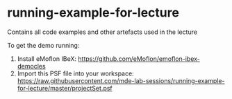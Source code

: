 # running-example-for-lecture
Contains all code examples and other artefacts used in the lecture

To get the demo running:
1. Install eMoflon IBeX: https://github.com/eMoflon/emoflon-ibex-democles
2. Import this PSF file into your workspace:  https://raw.githubusercontent.com/mde-lab-sessions/running-example-for-lecture/master/projectSet.psf
